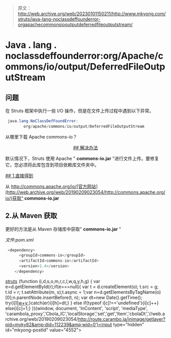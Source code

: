 > 原文：<http://web.archive.org/web/20230101150211/http://www.mkyong.com/struts/java-lang-noclassdeffounderror-orgapachecommonsiooutputdeferredfileoutputstream/>

# Java . lang . noclassdeffounderror:org/Apache/commons/io/output/DeferredFileOutputStream

## 问题

在 Struts 框架中执行一些 I/O 操作，但是在文件上传过程中遇到以下异常。

```java
 java.lang.NoClassDefFoundError: 
        org/apache/commons/io/output/DeferredFileOutputStream 
```

从哪里下载 Apache commons-io？

 <ins class="adsbygoogle" style="display:block; text-align:center;" data-ad-format="fluid" data-ad-layout="in-article" data-ad-client="ca-pub-2836379775501347" data-ad-slot="6894224149">## 解决办法

默认情况下，Struts 使用 Apache " **commons-io.jar** "进行文件上传。要修复它，您必须将此库包含到项目依赖库文件夹中。

 <ins class="adsbygoogle" style="display:block" data-ad-client="ca-pub-2836379775501347" data-ad-slot="8821506761" data-ad-format="auto" data-ad-region="mkyongregion">## 1.直接得到

从 http://commons.apache.org/io/[官方网站](http://web.archive.org/web/20190209023054/http://commons.apache.org/io/)获取“ **commons-io.jar**

## 2.从 Maven 获取

更好的方法是从 Maven 存储库中获取" **commons-io.jar** "

*文件:pom.xml*

```java
 <dependency>
      <groupId>commons-io</groupId>
	  <artifactId>commons-io</artifactId>
      <version>1.4</version>
    </dependency> 
```

[struts](http://web.archive.org/web/20190209023054/http://www.mkyong.com/tag/struts/)</ins></ins>![](img/e186470d242a68116fcfb4026c7732cd.png) (function (i,d,s,o,m,r,c,l,w,q,y,h,g) { var e=d.getElementById(r);if(e===null){ var t = d.createElement(o); t.src = g; t.id = r; t.setAttribute(m, s);t.async = 1;var n=d.getElementsByTagName(o)[0];n.parentNode.insertBefore(t, n); var dt=new Date().getTime(); try{i[l][w+y](h,i[l][q+y](h)+'&amp;'+dt);}catch(er){i[h]=dt;} } else if(typeof i[c]!=='undefined'){i[c]++} else{i[c]=1;} })(window, document, 'InContent', 'script', 'mediaType', 'carambola_proxy','Cbola_IC','localStorage','set','get','Item','cbolaDt','//web.archive.org/web/20190209023054/http://route.carambo.la/inimage/getlayer?pid=myky82&amp;did=112239&amp;wid=0')<input type="hidden" id="mkyong-postId" value="4552">







